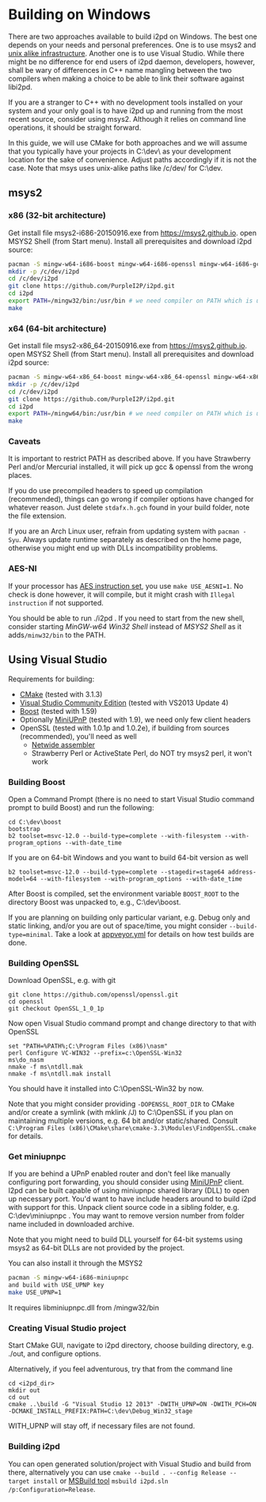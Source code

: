 Building on Windows
=========================

There are two approaches available to build i2pd on Windows. The best
one depends on your needs and personal preferences. One is to use
msys2 and [unix alike infrastructure](build_notes_unix.md). Another
one is to use Visual Studio. While there might be no difference for
end users of i2pd daemon, developers, however, shall be wary of
differences in C++ name mangling between the two compilers when making
a choice to be able to link their software against libi2pd.

If you are a stranger to C++ with no development tools installed on
your system and your only goal is to have i2pd up and running from the
most recent source, consider using msys2. Although it relies on
command line operations, it should be straight forward.

In this guide, we will use CMake for both approaches and we will
assume that you typically have your projects in C:\dev\ as your
development location for the sake of convenience. Adjust paths
accordingly if it is not the case. Note that msys uses unix-alike
paths like /c/dev/ for C:\dev\.



msys2
-----

### x86 (32-bit architecture)

Get install file msys2-i686-20150916.exe from https://msys2.github.io.
open MSYS2 Shell (from Start menu).
Install all prerequisites and download i2pd source:

```bash
pacman -S mingw-w64-i686-boost mingw-w64-i686-openssl mingw-w64-i686-gcc git make
mkdir -p /c/dev/i2pd
cd /c/dev/i2pd
git clone https://github.com/PurpleI2P/i2pd.git
cd i2pd
export PATH=/mingw32/bin:/usr/bin # we need compiler on PATH which is usually heavily cluttered on Windows
make
```


### x64 (64-bit architecture)

Get install file msys2-x86_64-20150916.exe from https://msys2.github.io.
open MSYS2 Shell (from Start menu).
Install all prerequisites and download i2pd source:

```bash
pacman -S mingw-w64-x86_64-boost mingw-w64-x86_64-openssl mingw-w64-x86_64-gcc git make
mkdir -p /c/dev/i2pd
cd /c/dev/i2pd
git clone https://github.com/PurpleI2P/i2pd.git
cd i2pd
export PATH=/mingw64/bin:/usr/bin # we need compiler on PATH which is usually heavily cluttered on Windows
make
```


### Caveats

It is important to restrict PATH as described above. If you have
Strawberry Perl and/or Mercurial installed, it will pick up gcc &
openssl from the wrong places.

If you do use precompiled headers to speed up compilation
(recommended), things can go wrong if compiler options have changed
for whatever reason. Just delete `stdafx.h.gch` found in your build
folder, note the file extension.

If you are an Arch Linux user, refrain from updating system with
`pacman -Syu`. Always update runtime separately as described on the
home page, otherwise you might end up with DLLs incompatibility
problems.


### AES-NI

If your processor has
[AES instruction set](https://en.wikipedia.org/wiki/AES_instruction_set),
you use `make USE_AESNI=1`. No check is done however, it
will compile, but it might crash with `Illegal instruction` if not supported.

You should be able to run ./i2pd . If you need to start from the new
shell, consider starting *MinGW-w64 Win32 Shell* instead of *MSYS2 Shell* as
it adds`/minw32/bin` to the PATH.



Using Visual Studio
-------------------

Requirements for building:

* [CMake](https://cmake.org/) (tested with 3.1.3)
* [Visual Studio Community Edition](https://www.visualstudio.com/en-us/products/visual-studio-community-vs.aspx) (tested with VS2013 Update 4)
* [Boost](http://www.boost.org/) (tested with 1.59)
* Optionally [MiniUPnP](http://miniupnp.free.f) (tested with 1.9), we need only few client headers
* OpenSSL (tested with 1.0.1p and 1.0.2e), if building from sources (recommended), you'll need as well
	* [Netwide assembler](www.nasm.us)
	* Strawberry Perl or ActiveState Perl, do NOT try msys2 perl, it won't work


### Building Boost

Open a Command Prompt (there is no need to start Visual Studio command
prompt to build Boost) and run the following:

	cd C:\dev\boost
	bootstrap
	b2 toolset=msvc-12.0 --build-type=complete --with-filesystem --with-program_options --with-date_time

If you are on 64-bit Windows and you want to build 64-bit version as well

	b2 toolset=msvc-12.0 --build-type=complete --stagedir=stage64 address-model=64 --with-filesystem --with-program_options --with-date_time

After Boost is compiled, set the environment variable `BOOST_ROOT` to
the directory Boost was unpacked to, e.g., C:\dev\boost.

If you are planning on building only particular variant, e.g. Debug
only and static linking, and/or you are out of space/time, you might
consider `--build-type=minimal`. Take a look at
[appveyor.yml](../appveyor.yml) for details on how test builds are done.


### Building OpenSSL

Download OpenSSL, e.g. with git

	git clone https://github.com/openssl/openssl.git
	cd openssl
	git checkout OpenSSL_1_0_1p

Now open Visual Studio command prompt and change directory to that with OpenSSL

	set "PATH=%PATH%;C:\Program Files (x86)\nasm"
	perl Configure VC-WIN32 --prefix=c:\OpenSSL-Win32
	ms\do_nasm
	nmake -f ms\ntdll.mak
	nmake -f ms\ntdll.mak install

You should have it installed into C:\OpenSSL-Win32 by now.

Note that you might consider providing `-DOPENSSL_ROOT_DIR` to CMake
and/or create a symlink (with mklink /J) to C:\OpenSSL if you plan on
maintaining multiple versions, e.g. 64 bit and/or
static/shared. Consult `C:\Program Files
(x86)\CMake\share\cmake-3.3\Modules\FindOpenSSL.cmake` for details.


### Get miniupnpc

If you are behind a UPnP enabled router and don't feel like manually
configuring port forwarding, you should consider using
[MiniUPnP](http://miniupnp.free.fr) client. I2pd can be built capable
of using miniupnpc shared library (DLL) to open up necessary
port. You'd want to have include headers around to build i2pd with
support for this. Unpack client source code in a sibling folder,
e.g. C:\dev\miniupnpc . You may want to remove version number from
folder name included in downloaded archive.

Note that you might need to build DLL yourself for 64-bit systems
using msys2 as 64-bit DLLs are not provided by the project.

You can also install it through the MSYS2

```bash
pacman -S mingw-w64-i686-miniupnpc  
and build with USE_UPNP key  
make USE_UPNP=1  
```

It requires libminiupnpc.dll from /mingw32/bin  

### Creating Visual Studio project

Start CMake GUI, navigate to i2pd directory, choose building directory,  e.g. ./out, and configure options.

Alternatively, if you feel adventurous, try that from the command line

```
cd <i2pd_dir>
mkdir out
cd out
cmake ..\build -G "Visual Studio 12 2013" -DWITH_UPNP=ON -DWITH_PCH=ON -DCMAKE_INSTALL_PREFIX:PATH=C:\dev\Debug_Win32_stage
```

WITH_UPNP will stay off, if necessary files are not found.


### Building i2pd

You can open generated solution/project with Visual Studio and build
from there, alternatively you can use `cmake --build . --config Release --target install` or
[MSBuild tool](https://msdn.microsoft.com/en-us/library/dd293626.aspx)
`msbuild i2pd.sln /p:Configuration=Release`.
